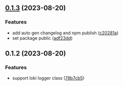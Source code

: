 ## [0.1.3](https://github.com/syntsugar/lokipop/compare/v0.1.2...v0.1.3) (2023-08-20)

### Features

- add auto gen changelog and npm publish ([c20281a](https://github.com/ccbond/lokipop/commit/c20281a8aaef8fa1d49c9218aef0e60f57b32217))
- set package public ([adf23dd](https://github.com/ccbond/lokipop/commit/adf23dd6ae5eba6dc372cb648351f9c7cc31677d))

## 0.1.2 (2023-08-20)

### Features

- support loki logger class ([78b7cb5](https://github.com/ccbond/lokipop/commit/78b7cb5351e4b244ed41c554b8e58ddfa968d515))
